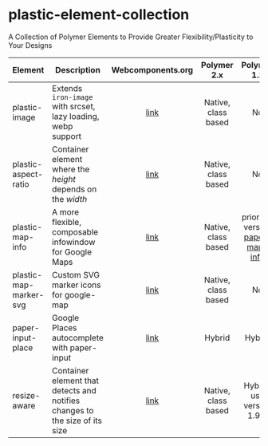 # plastic-element-collection
A Collection of Polymer Elements to Provide Greater Flexibility/Plasticity to Your Designs

| Element | Description | Webcomponents.org | Polymer 2.x | Polymer 1.x |
| ------- | ----------- |:-----------------:|:-----------:|:-----------:|
| plastic-image | Extends `iron-image` with srcset, lazy loading, webp support | [link](https://www.webcomponents.org/element/mlisook/plastic-image) | Native, class based | No |
| plastic-aspect-ratio | Container element where the _height_ depends on the _width_ | [link](https://www.webcomponents.org/element/mlisook/plastic-aspect-ratio) | Native, class based | No |
| plastic-map-info | A more flexible, composable infowindow for Google Maps | [link](https://www.webcomponents.org/element/mlisook/plastic-map-info) | Native, class based | prior 1.x version [paper-map-info](https://github.com/mlisook/paper-map-info) |
| plastic-map-marker-svg | Custom SVG marker icons for google-map | [link](https://www.webcomponents.org/element/mlisook/plastic-map-marker-svg) | Native, class based | No |
| paper-input-place | Google Places autocomplete with paper-input | [link](https://www.webcomponents.org/element/mlisook/paper-input-place) | Hybrid | Hybrid |
| resize-aware | Container element that detects and notifies changes to the size of its size | [link](https://www.webcomponents.org/element/mlisook/resize-aware) | Native, class based | Hybrid, use version 1.9.1 |
